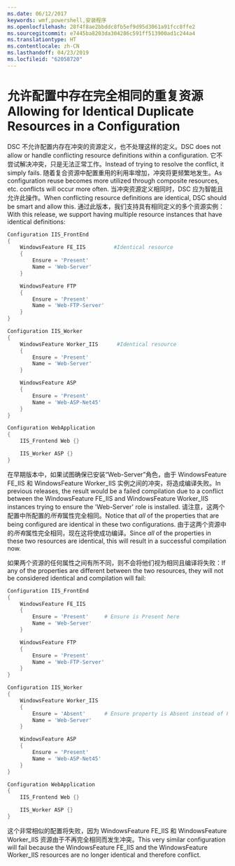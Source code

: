 ```yaml
---
ms.date: 06/12/2017
keywords: wmf,powershell,安装程序
ms.openlocfilehash: 28f4f8ae2bbddc8fb5ef9d95d3061a91fcc8ffe2
ms.sourcegitcommit: e7445ba8203da304286c591ff513900ad1c244a4
ms.translationtype: HT
ms.contentlocale: zh-CN
ms.lasthandoff: 04/23/2019
ms.locfileid: "62058720"
---
```

# <a name="allowing-for-identical-duplicate-resources-in-a-configuration"></a><span data-ttu-id="662da-102">允许配置中存在完全相同的重复资源</span><span class="sxs-lookup"><span data-stu-id="662da-102">Allowing for Identical Duplicate Resources in a Configuration</span></span>

<span data-ttu-id="662da-103">DSC 不允许配置内存在冲突的资源定义，也不处理这样的定义。</span><span class="sxs-lookup"><span data-stu-id="662da-103">DSC does not allow or handle conflicting resource definitions within a configuration.</span></span> <span data-ttu-id="662da-104">它不尝试解决冲突，只是无法正常工作。</span><span class="sxs-lookup"><span data-stu-id="662da-104">Instead of trying to resolve the conflict, it simply fails.</span></span> <span data-ttu-id="662da-105">随着复合资源中配置重用的利用率增加，冲突将更频繁地发生。</span><span class="sxs-lookup"><span data-stu-id="662da-105">As configuration reuse becomes more utilized through composite resources, etc. conflicts will occur more often.</span></span> <span data-ttu-id="662da-106">当冲突资源定义相同时，DSC 应为智能且允许此操作。</span><span class="sxs-lookup"><span data-stu-id="662da-106">When conflicting resource definitions are identical, DSC should be smart and allow this.</span></span> <span data-ttu-id="662da-107">通过此版本，我们支持具有相同定义的多个资源实例：</span><span class="sxs-lookup"><span data-stu-id="662da-107">With this release, we support having multiple resource instances that have identical definitions:</span></span>

```powershell
Configuration IIS_FrontEnd
{
    WindowsFeature FE_IIS         #Identical resource
    {
        Ensure = 'Present'
        Name = 'Web-Server'
    }

    WindowsFeature FTP
    {
        Ensure = 'Present'
        Name = 'Web-FTP-Server'
    }
}

Configuration IIS_Worker
{
    WindowsFeature Worker_IIS      #Identical resource
    {
        Ensure = 'Present'
        Name = 'Web-Server'
    }

    WindowsFeature ASP
    {
        Ensure = 'Present'
        Name = 'Web-ASP-Net45'
    }
}

Configuration WebApplication
{
    IIS_Frontend Web {}

    IIS_Worker ASP {}
}
```

<span data-ttu-id="662da-108">在早期版本中，如果试图确保已安装“Web-Server”角色，由于 WindowsFeature FE_IIS 和 WindowsFeature Worker_IIS 实例之间的冲突，将造成编译失败。</span><span class="sxs-lookup"><span data-stu-id="662da-108">In previous releases, the result would be a failed compilation due to a conflict between the WindowsFeature FE_IIS and WindowsFeature Worker_IIS instances trying to ensure the 'Web-Server' role is installed.</span></span> <span data-ttu-id="662da-109">请注意，这两个配置中所配置的*所有*属性完全相同。</span><span class="sxs-lookup"><span data-stu-id="662da-109">Notice that *all* of the properties that are being configured are identical in these two configurations.</span></span> <span data-ttu-id="662da-110">由于这两个资源中的*所有*属性完全相同，现在这将使成功编译。</span><span class="sxs-lookup"><span data-stu-id="662da-110">Since *all* of the properties in these two resources are identical, this will result in a successful compilation now.</span></span>

<span data-ttu-id="662da-111">如果两个资源的任何属性之间有所不同，则不会将他们视为相同且编译将失败：</span><span class="sxs-lookup"><span data-stu-id="662da-111">If any of the properties are different between the two resources, they will not be considered identical and compilation will fail:</span></span>

```powershell
Configuration IIS_FrontEnd
{
    WindowsFeature FE_IIS
    {
        Ensure = 'Present'     # Ensure is Present here
        Name = 'Web-Server'
    }

    WindowsFeature FTP
    {
        Ensure = 'Present'
        Name = 'Web-FTP-Server'
    }
}

Configuration IIS_Worker
{
    WindowsFeature Worker_IIS
    {
        Ensure = 'Absent'      # Ensure property is Absent instead of Present
        Name = 'Web-Server'
    }

    WindowsFeature ASP
    {
        Ensure = 'Present'
        Name = 'Web-ASP-Net45'
    }
}

Configuration WebApplication
{
    IIS_Frontend Web {}

    IIS_Worker ASP {}
}
```

<span data-ttu-id="662da-112">这个非常相似的配置将失败，因为 WindowsFeature FE_IIS 和 WindowsFeature Worker_IIS 资源由于不再完全相同而发生冲突。</span><span class="sxs-lookup"><span data-stu-id="662da-112">This very similar configuration will fail because the WindowsFeature FE_IIS and the WindowsFeature Worker_IIS resources are no longer identical and therefore conflict.</span></span>
